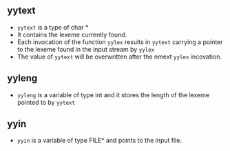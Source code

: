 ## yytext
* `yytext` is a type of char *
* It contains the lexeme currently found.
* Each invocation of the function `yylex` results in `yytext` carrying a pointer to the lexeme found in the input stream by `yylex`
* The value of `yytext` will be overwritten after the nmext `yylex` incovation.
  
## yyleng
* `yyleng` is a variable of type int and it stores the length of the lexeme pointed to by `yytext`

## yyin
* `yyin` is a variable of type FILE* and points to the input file.